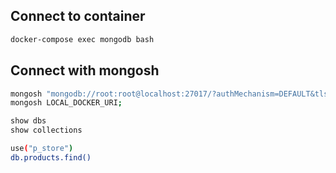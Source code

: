 ## Connect to container

```sh
docker-compose exec mongodb bash
```

## Connect with mongosh

```sh
mongosh "mongodb://root:root@localhost:27017/?authMechanism=DEFAULT&tls=false"
mongosh LOCAL_DOCKER_URI;
```

```sh
show dbs
show collections
```

```sh
use("p_store")
db.products.find()
```
